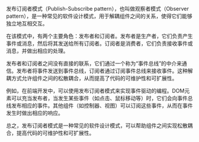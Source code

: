 发布订阅者模式（Publish-Subscribe pattern），也叫做观察者模式（Observer pattern），是一种常见的软件设计模式，用于解耦组件之间的关系，使得它们能够独立地互相交互。

在该模式中，有两个主要角色：发布者和订阅者。发布者是生产者，它们负责产生事件或消息，然后将其发送给所有订阅者。订阅者是消费者，它们负责接收事件或消息，并做出相应的处理。

发布者和订阅者之间没有直接的联系，它们通过一个称为“事件总线”的中介来通信。发布者将事件发送到事件总线，订阅者通过订阅事件总线来接收事件。这种解耦方式允许组件之间的松散耦合，从而提高了代码的可维护性和可扩展性。

例如，在前端开发中，可以使用发布订阅者模式来实现事件驱动的编程。DOM元素可以充当发布者，当发生某些事件（如点击、鼠标移动等）时，它们会向事件总线发布相应的事件。其他组件（如控制器、视图）可以订阅这些事件，从而在事件发生时做出相应的响应。

总之，发布订阅者模式是一种常见的软件设计模式，可以帮助组件之间实现松散耦合，提高代码的可维护性和可扩展性。